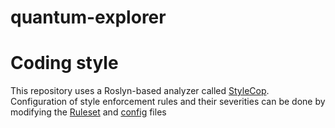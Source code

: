 # quantum-explorer

# Coding style
This repository uses a Roslyn-based analyzer called [StyleCop](https://github.com/DotNetAnalyzers/StyleCopAnalyzers).
Configuration of style enforcement rules and their severities can be done by modifying the [Ruleset](Custom.ruleset) and [config](stylecop.json) files
